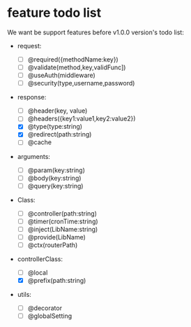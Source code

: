 # feature todo list

We want be support features before v1.0.0 version's todo list:

- request:

  - [ ] @required({methodName:key})
  - [ ] @validate(method,key,validFunc])
  - [ ] @useAuth(middleware)
  - [ ] @security(type,username,password)

- response:

  - [ ] @header(key, value)
  - [ ] @headers({key1:value1,key2:value2})
  - [x] @type(type:string)
  - [x] @redirect(path:string)
  - [ ] @cache

- arguments:

  - [ ] @param(key:string)
  - [ ] @body(key:string)
  - [ ] @query(key:string)

- Class:

  - [ ] @controller(path:string)
  - [ ] @timer(cronTime:string)
  - [ ] @inject(LibName:string)
  - [ ] @provide(LibName)
  - [ ] @ctx(routerPath)

- controllerClass:

  - [ ] @local
  - [x] @prefix(path:string)

- utils:

  - [ ] @decorator
  - [ ] @globalSetting
